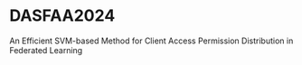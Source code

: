 # DASFAA2024
An Efficient SVM-based Method for Client Access Permission Distribution in Federated Learning
